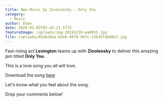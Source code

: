 ```yaml
---
title: New Music by Zinoleesky - Only You
category:
  - Music
author: Eben
date: 2020-01-02T05:43:21.577Z
featureImage: /uploads/img-20191218-wa0015.jpg
file: /uploads/05ab29aa-62e8-4870-983c-12b3dfa8d0e2.jpg
---
```

Fast-rising act **Lexington** teams up with **Zinoleesky** to deliver this amazing jam titled **Only You**.

This is a love song you all will love.

Download the song [here](https://github.com/EbenOladutemu/Latest-9ja/raw/master/assets/uploads/Lexinton-Ft.-Zinoleesky-Only-You.mp3)

Let's know what you feel about the song.

Drop your comments below!
